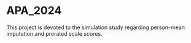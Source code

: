 # APA_2024
This project is devoted to the simulation study regarding person-mean imputation and prorated scale scores. 
